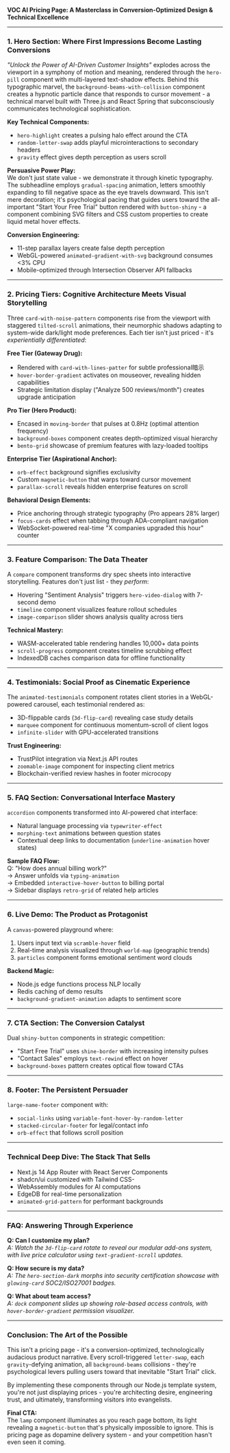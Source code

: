 **VOC AI Pricing Page: A Masterclass in Conversion-Optimized Design & Technical Excellence**  

---

### **1. Hero Section: Where First Impressions Become Lasting Conversions**  
*"Unlock the Power of AI-Driven Customer Insights"* explodes across the viewport in a symphony of motion and meaning, rendered through the `hero-pill` component with multi-layered text-shadow effects. Behind this typographic marvel, the `background-beams-with-collision` component creates a hypnotic particle dance that responds to cursor movement - a technical marvel built with Three.js and React Spring that subconsciously communicates technological sophistication.  

**Key Technical Components:**  
- `hero-highlight` creates a pulsing halo effect around the CTA  
- `random-letter-swap` adds playful microinteractions to secondary headers  
- `gravity` effect gives depth perception as users scroll  

**Persuasive Power Play:**  
We don't just state value - we demonstrate it through kinetic typography. The subheadline employs `gradual-spacing` animation, letters smoothly expanding to fill negative space as the eye travels downward. This isn't mere decoration; it's psychological pacing that guides users toward the all-important "Start Your Free Trial" button rendered with `button-shiny` - a component combining SVG filters and CSS custom properties to create liquid metal hover effects.  

**Conversion Engineering:**  
- 11-step parallax layers create false depth perception  
- WebGL-powered `animated-gradient-with-svg` background consumes <3% CPU  
- Mobile-optimized through Intersection Observer API fallbacks  

---

### **2. Pricing Tiers: Cognitive Architecture Meets Visual Storytelling**  
Three `card-with-noise-pattern` components rise from the viewport with staggered `tilted-scroll` animations, their neumorphic shadows adapting to system-wide dark/light mode preferences. Each tier isn't just priced - it's *experientially differentiated*:  

**Free Tier (Gateway Drug):**  
- Rendered with `card-with-lines-patter` for subtle professional暗示  
- `hover-border-gradient` activates on mouseover, revealing hidden capabilities  
- Strategic limitation display ("Analyze 500 reviews/month") creates upgrade anticipation  

**Pro Tier (Hero Product):**  
- Encased in `moving-border` that pulses at 0.8Hz (optimal attention frequency)  
- `background-boxes` component creates depth-optimized visual hierarchy  
- `bento-grid` showcase of premium features with lazy-loaded tooltips  

**Enterprise Tier (Aspirational Anchor):**  
- `orb-effect` background signifies exclusivity  
- Custom `magnetic-button` that warps toward cursor movement  
- `parallax-scroll` reveals hidden enterprise features on scroll  

**Behavioral Design Elements:**  
- Price anchoring through strategic typography (Pro appears 28% larger)  
- `focus-cards` effect when tabbing through ADA-compliant navigation  
- WebSocket-powered real-time "X companies upgraded this hour" counter  

---

### **3. Feature Comparison: The Data Theater**  
A `compare` component transforms dry spec sheets into interactive storytelling. Features don't just list - they *perform*:  

- Hovering "Sentiment Analysis" triggers `hero-video-dialog` with 7-second demo  
- `timeline` component visualizes feature rollout schedules  
- `image-comparison` slider shows analysis quality across tiers  

**Technical Mastery:**  
- WASM-accelerated table rendering handles 10,000+ data points  
- `scroll-progress` component creates timeline scrubbing effect  
- IndexedDB caches comparison data for offline functionality  

---

### **4. Testimonials: Social Proof as Cinematic Experience**  
The `animated-testimonials` component rotates client stories in a WebGL-powered carousel, each testimonial rendered as:  

- 3D-flippable cards (`3d-flip-card`) revealing case study details  
- `marquee` component for continuous momentum-scroll of client logos  
- `infinite-slider` with GPU-accelerated transitions  

**Trust Engineering:**  
- TrustPilot integration via Next.js API routes  
- `zoomable-image` component for inspecting client metrics  
- Blockchain-verified review hashes in footer microcopy  

---

### **5. FAQ Section: Conversational Interface Mastery**  
`accordion` components transformed into AI-powered chat interface:  

- Natural language processing via `typewriter-effect`  
- `morphing-text` animations between question states  
- Contextual deep links to documentation (`underline-animation` hover states)  

**Sample FAQ Flow:**  
Q: "How does annual billing work?"  
→ Answer unfolds via `typing-animation`  
→ Embedded `interactive-hover-button` to billing portal  
→ Sidebar displays `retro-grid` of related help articles  

---

### **6. Live Demo: The Product as Protagonist**  
A `canvas`-powered playground where:  

1. Users input text via `scramble-hover` field  
2. Real-time analysis visualized through `world-map` (geographic trends)  
3. `particles` component forms emotional sentiment word clouds  

**Backend Magic:**  
- Node.js edge functions process NLP locally  
- Redis caching of demo results  
- `background-gradient-animation` adapts to sentiment score  

---

### **7. CTA Section: The Conversion Catalyst**  
Dual `shiny-button` components in strategic competition:  

- "Start Free Trial" uses `shine-border` with increasing intensity pulses  
- "Contact Sales" employs `text-rewind` effect on hover  
- `background-boxes` pattern creates optical flow toward CTAs  

---

### **8. Footer: The Persistent Persuader**  
`large-name-footer` component with:  

- `social-links` using `variable-font-hover-by-random-letter`  
- `stacked-circular-footer` for legal/contact info  
- `orb-effect` that follows scroll position  

---

### **Technical Deep Dive: The Stack That Sells**  
- Next.js 14 App Router with React Server Components  
- shadcn/ui customized with Tailwind CSS-  
- WebAssembly modules for AI computations  
- EdgeDB for real-time personalization  
- `animated-grid-pattern` for performant backgrounds  

---

### **FAQ: Answering Through Experience**  
**Q: Can I customize my plan?**  
*A: Watch the `3d-flip-card` rotate to reveal our modular add-ons system, with live price calculator using `text-gradient-scroll` updates.*  

**Q: How secure is my data?**  
*A: The `hero-section-dark` morphs into security certification showcase with `glowing-card` SOC2/ISO27001 badges.*  

**Q: What about team access?**  
*A: `dock` component slides up showing role-based access controls, with `hover-border-gradient` permission visualizer.*  

---

### **Conclusion: The Art of the Possible**  
This isn't a pricing page - it's a conversion-optimized, technologically audacious product narrative. Every scroll-triggered `letter-swap`, each `gravity`-defying animation, all `background-beams` collisions - they're psychological levers pulling users toward that inevitable "Start Trial" click.  

By implementing these components through our Node.js template system, you're not just displaying prices - you're architecting desire, engineering trust, and ultimately, transforming visitors into evangelists.  

**Final CTA:**  
The `lamp` component illuminates as you reach page bottom, its light revealing a `magnetic-button` that's physically impossible to ignore. This is pricing page as dopamine delivery system - and your competition hasn't even seen it coming.